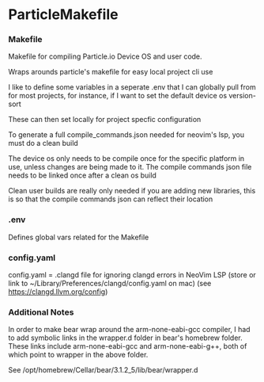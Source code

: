 # ParticleMakefile

### Makefile

Makefile for compiling Particle.io Device OS and user code.

Wraps arounds particle's makefile for easy local project cli use

I like to define some variables in a seperate .env that I can globally pull from for most projects, for instance, if I want to set the default device os version-sort

These can then set locally for project specfic configuration

To generate a full compile_commands.json needed for neovim's lsp, you must do a clean build

The device os only needs to be compile once for the specific platform in use, unless changes are being made to it. The compile commands json file needs to be linked once after a clean os build

Clean user builds are really only needed if you are adding new libraries, this is so that the compile commands json can reflect their location

### .env

Defines global vars related for the Makefile

### config.yaml

config.yaml = .clangd file for ignoring clangd errors in NeoVim LSP (store or link to ~/Library/Preferences/clangd/config.yaml on mac) (see https://clangd.llvm.org/config)

### Additional Notes

In order to make bear wrap around the arm-none-eabi-gcc compiler, I had to add symbolic links in the wrapper.d folder in bear's homebrew folder. These links include arm-none-eabi-gcc and arm-none-eabi-g++, both of which point to wrapper in the above folder.

See /opt/homebrew/Cellar/bear/3.1.2_5/lib/bear/wrapper.d

